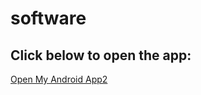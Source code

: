 # software



<!DOCTYPE html>
<html>
<head>
    <meta charset="UTF-8">
    <title>Open Android App</title>
</head>
<body>
    <h2>Click below to open the app:</h2>
    <a href="intent://open#Intent;scheme=myapp;package=com.example.myapplication;end">
        Open My Android App2
    </a>
</body>
</html>
